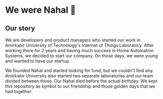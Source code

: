 # We were Nahal 🌳

## Our story

We are developers and product managers who started our work in Amirkabir University of Technology's Internet of Things Laboratory.
After working there for 2 years and having much success in Home Automation Systems, we decided to start our company.
On those days, we were young and wanted to have our startup.

We founded Nahal and started looking for fund, but we couldn't find any.
Amirkabir University also started two separate laboratories and our team divided between those.
Our Nahal died before the actual birthday.
We kept this repository as symbol to our friendship and those golden days that we had together.
